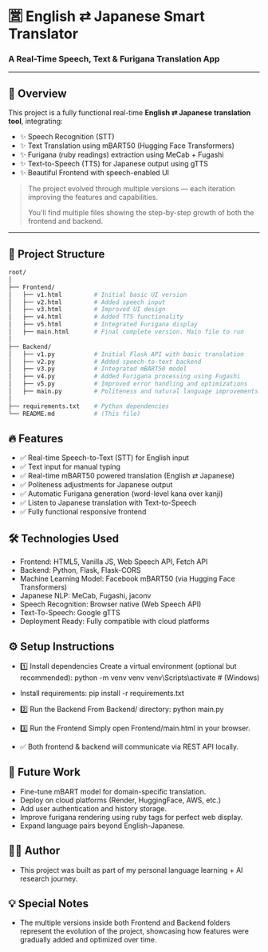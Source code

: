 # 🈺 English ⇄ Japanese Smart Translator
### A Real-Time Speech, Text & Furigana Translation App

---

## 🚀 Overview

This project is a fully functional real-time **English ⇄ Japanese translation tool**, integrating:

- ✨ Speech Recognition (STT)
- ✨ Text Translation using mBART50 (Hugging Face Transformers)
- ✨ Furigana (ruby readings) extraction using MeCab + Fugashi
- ✨ Text-to-Speech (TTS) for Japanese output using gTTS
- ✨ Beautiful Frontend with speech-enabled UI

> The project evolved through multiple versions — each iteration improving the features and capabilities.
>  
> You’ll find multiple files showing the step-by-step growth of both the frontend and backend.

---

## 📂 Project Structure

```bash
root/
│
├── Frontend/
│   ├── v1.html         # Initial basic UI version
│   ├── v2.html         # Added speech input
│   ├── v3.html         # Improved UI design
│   ├── v4.html         # Added TTS functionality
│   ├── v5.html         # Integrated Furigana display
│   ├── main.html       # Final complete version. Main file to run
│
├── Backend/
│   ├── v1.py           # Initial Flask API with basic translation
│   ├── v2.py           # Added speech-to-text backend
│   ├── v3.py           # Integrated mBART50 model
│   ├── v4.py           # Added Furigana processing using Fugashi
│   ├── v5.py           # Improved error handling and optimizations
│   ├── main.py         # Politeness and natural language improvements. Main file to run
│
├── requirements.txt    # Python dependencies
└── README.md           # (This file)

```

## 🔥 Features
- ✅ Real-time Speech-to-Text (STT) for English input
- ✅ Text input for manual typing
- ✅ Real-time mBART50 powered translation (English ⇄ Japanese)
- ✅ Politeness adjustments for Japanese output
- ✅ Automatic Furigana generation (word-level kana over kanji)
- ✅ Listen to Japanese translation with Text-to-Speech
- ✅ Fully functional responsive frontend

## 🛠️ Technologies Used
- Frontend: HTML5, Vanilla JS, Web Speech API, Fetch API
- Backend: Python, Flask, Flask-CORS
- Machine Learning Model: Facebook mBART50 (via Hugging Face Transformers)
- Japanese NLP: MeCab, Fugashi, jaconv
- Speech Recognition: Browser native (Web Speech API)
- Text-To-Speech: Google gTTS
- Deployment Ready: Fully compatible with cloud platforms

## ⚙️ Setup Instructions
- 1️⃣ Install dependencies
Create a virtual environment (optional but recommended):
python -m venv venv
venv\Scripts\activate     # (Windows)

- Install requirements:
pip install -r requirements.txt

- 2️⃣ Run the Backend
From Backend/ directory:
python main.py

- 3️⃣ Run the Frontend
Simply open Frontend/main.html in your browser.

- ✅ Both frontend & backend will communicate via REST API locally.

## 🚀 Future Work 
- Fine-tune mBART model for domain-specific translation.
- Deploy on cloud platforms (Render, HuggingFace, AWS, etc.)
- Add user authentication and history storage.
- Improve furigana rendering using ruby tags for perfect web display.
- Expand language pairs beyond English-Japanese.

## 🧑‍💻 Author
- This project was built as part of my personal language learning + AI research journey.

## 💡 Special Notes
- The multiple versions inside both Frontend and Backend folders represent the evolution of the project, showcasing how features were gradually added and optimized over time.
